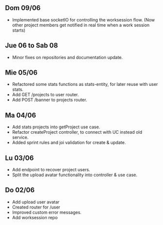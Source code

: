 ## Dom 09/06
  - Implemented base socketIO for controlling the worksession flow.
    (Now other project members get notified in real time when a work session starts)

## Jue 06 to Sab 08
  - Minor fixes on repositories and documentation update.

## Mie 05/06
- Refactored some stats functions as stats-entity, for later reuse with user stats.
- Add GET /projects to user router.
- Add POST /banner to projects router.

## Ma 04/06
- Add stats projects into getProject use case.
- Refactor createProject controller, to connect with UC instead old service.
- Added sprint rules and joi validation for create & update.

## Lu 03/06
- Add endpoint to recover project users.
- Split the upload avatar functionality into controller & use case.

## Do 02/06
- Add upload user avatar
- Created router for /user
- Improved custom error messages.
- Add worksession repo
